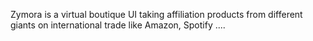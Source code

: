 Zymora is a virtual boutique UI taking affiliation products from different giants on international trade like Amazon, Spotify ....




